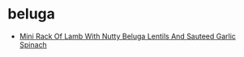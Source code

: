 # beluga

 * [Mini Rack Of Lamb With Nutty Beluga Lentils And Sauteed Garlic Spinach](../../index/m/mini-rack-of-lamb-with-nutty-beluga-lentils-and-sauteed-garlic-spinach-351789.json)
